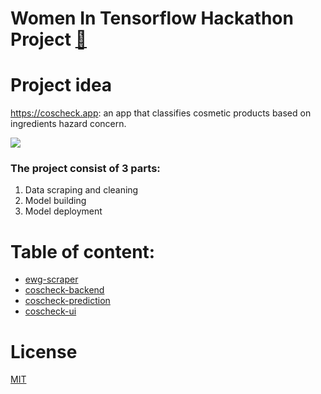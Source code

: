 # Women In Tensorflow Hackathon Project [🔗](https://www.meetup.com/Seattle-WiDS-Meetup/events/jpsmjryzpbhc/)
 
# Project idea
https://coscheck.app: an app that classifies cosmetic products based on ingredients hazard concern.

<a href="https://coscheck.app">
 <img src="https://i.imgur.com/tTn3V25.png" />
</a>

### The project consist of 3 parts:

1. Data scraping and cleaning
2. Model building
3. Model deployment

# Table of content:
- [ewg-scraper](https://github.com/houdaaynaou/women-in-tensorflow-hackathon/tree/master/ewg-scraper)
- [coscheck-backend](https://github.com/houdaaynaou/women-in-tensorflow-hackathon/tree/master/coscheck-backend)
- [coscheck-prediction](https://github.com/houdaaynaou/women-in-tensorflow-hackathon/tree/master/coscheck-prediction)
- [coscheck-ui](https://github.com/houdaaynaou/women-in-tensorflow-hackathon/tree/master/coscheck-ui)

# License
[MIT](https://github.com/houdaaynaou/women-in-tensorflow-hackathon/blob/master/LICENSE)
